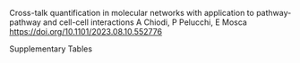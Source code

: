 Cross-talk quantification in molecular networks with application to pathway-pathway and cell-cell interactions
A Chiodi, P Pelucchi, E Mosca
https://doi.org/10.1101/2023.08.10.552776

Supplementary Tables
